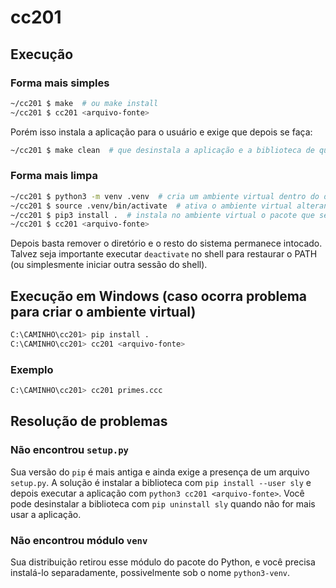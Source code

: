 # cc201


## Execução

### Forma mais simples
```bash
~/cc201 $ make  # ou make install
~/cc201 $ cc201 <arquivo-fonte>
```
Porém isso instala a aplicação para o usuário e exige que depois se faça:
```bash
~/cc201 $ make clean  # que desinstala a aplicação e a biblioteca de que depende
```

### Forma mais limpa
```bash
~/cc201 $ python3 -m venv .venv  # cria um ambiente virtual dentro do diretório '.venv'
~/cc201 $ source .venv/bin/activate  # ativa o ambiente virtual alterando o PATH para apontar para o 'python' e 'pip' internos
~/cc201 $ pip3 install .  # instala no ambiente virtual o pacote que se encontra nesse diretório e suas dependências
~/cc201 $ cc201 <arquivo-fonte>
```
Depois basta remover o diretório e o resto do sistema permanece intocado.
Talvez seja importante executar `deactivate` no shell para restaurar o PATH (ou simplesmente iniciar outra sessão do shell).

## Execução em Windows (caso ocorra problema para criar o ambiente virtual)
```bash
C:\CAMINHO\cc201> pip install .
C:\CAMINHO\cc201> cc201 <arquivo-fonte>
```

### Exemplo
```bash
C:\CAMINHO\cc201> cc201 primes.ccc
```

## Resolução de problemas

### Não encontrou `setup.py`
Sua versão do `pip` é mais antiga e ainda exige a presença de um arquivo `setup.py`. A solução é instalar a biblioteca com `pip install --user sly` e depois executar a aplicação com `python3 cc201 <arquivo-fonte>`. Você pode desinstalar a biblioteca com `pip uninstall sly` quando não for mais usar a aplicação.

### Não encontrou módulo `venv`
Sua distribuição retirou esse módulo do pacote do Python, e você precisa instalá-lo separadamente, possivelmente sob o nome `python3-venv`.
